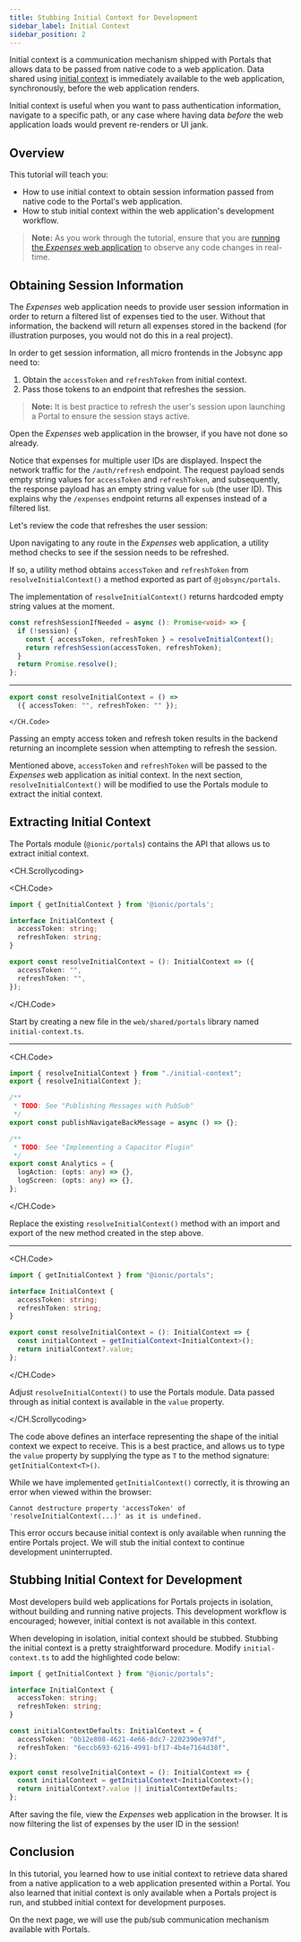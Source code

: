 ```yaml
---
title: Stubbing Initial Context for Development
sidebar_label: Initial Context
sidebar_position: 2
---
```


Initial context is a communication mechanism shipped with Portals that allows data to be passed from native code to a web application. Data shared using <a href="https://ionic.io/docs/portals/choosing-a-communication#initial-context" target="_blank">initial context</a> is immediately available to the web application, synchronously, before the web application renders. 

Initial context is useful when you want to pass authentication information, navigate to a specific path, or any case where having data _before_ the web application loads would prevent re-renders or UI jank.  

## Overview

This tutorial will teach you:

- How to use initial context to obtain session information passed from native code to the Portal's web application.
- How to stub initial context within the web application's development workflow. 

> **Note:** As you work through the tutorial, ensure that you are [running the _Expenses_ web application](./overview#running-the-expenses-web-application) to observe any code changes in real-time.

## Obtaining Session Information

The _Expenses_ web application needs to provide user session information in order to return a filtered list of expenses tied to the user. Without that information, the backend will return all expenses stored in the backend (for illustration purposes, you would not do this in a real project).

In order to get session information, all micro frontends in the Jobsync app need to:

1. Obtain the `accessToken` and `refreshToken` from initial context.
2. Pass those tokens to an endpoint that refreshes the session.

> **Note:** It is best practice to refresh the user's session upon launching a Portal to ensure the session stays active.

Open the _Expenses_ web application in the browser, if you have not done so already. 

Notice that expenses for multiple user IDs are displayed. Inspect the network traffic for the `/auth/refresh` endpoint. The request payload sends empty string values for `accessToken` and `refreshToken`, and subsequently, the response payload has an empty string value for `sub` (the user ID). This explains why the `/expenses` endpoint returns all expenses instead of a filtered list.

Let's review the code that refreshes the user session:

<div style={{ display: 'grid', gridTemplateColumns: '1fr 1fr', gap: '20px' }}>

  <div>

  Upon navigating to any route in the _Expenses_ web application, a utility method checks to see if the session needs to be refreshed.

  If so, a utility method obtains `accessToken` and `refreshToken` from `resolveInitialContext()` a method exported as part of `@jobsync/portals`.
  
  The implementation of `resolveInitialContext()` returns hardcoded empty string values at the moment. 

  </div>

  <div>
    <CH.Code>

```typescript web/apps/expenses/src/router.ts
const refreshSessionIfNeeded = async (): Promise<void> => {
  if (!session) {
    const { accessToken, refreshToken } = resolveInitialContext();
    return refreshSession(accessToken, refreshToken);
  }
  return Promise.resolve();
};
```
---
```typescript web/shared/portals/index.ts
export const resolveInitialContext = () => 
  ({ accessToken: "", refreshToken: "" });
```
    </CH.Code>

  </div>
</div>

Passing an empty access token and refresh token results in the backend returning an incomplete session when attempting to refresh the session.

Mentioned above, `accessToken` and `refreshToken` will be passed to the _Expenses_ web application as initial context. In the next section, `resolveInitialContext()` will be modified to use the Portals module to extract the initial context.

## Extracting Initial Context

The Portals module (`@ionic/portals`) contains the API that allows us to extract initial context.

<CH.Scrollycoding>

<CH.Code>

```typescript web/shared/portals/initial-context.ts
import { getInitialContext } from '@ionic/portals';

interface InitialContext {
  accessToken: string;
  refreshToken: string;
}

export const resolveInitialContext = (): InitialContext => ({
  accessToken: "",
  refreshToken: "",
});
```

</CH.Code>

Start by creating a new file in the `web/shared/portals` library named `initial-context.ts`. 


---

<CH.Code>

```typescript web/shared/portals/index.ts focus=1:2
import { resolveInitialContext } from "./initial-context";
export { resolveInitialContext };

/**
 * TODO: See "Publishing Messages with PubSub"
 */
export const publishNavigateBackMessage = async () => {};

/**
 * TODO: See "Implementing a Capacitor Plugin"
 */
export const Analytics = {
  logAction: (opts: any) => {},
  logScreen: (opts: any) => {},
};
```

</CH.Code>

Replace the existing `resolveInitialContext()` method with an import and export of the new method created in the step above.

---

<CH.Code>

```typescript shared/portals/initial-context.ts focus=8:11
import { getInitialContext } from "@ionic/portals";

interface InitialContext {
  accessToken: string;
  refreshToken: string;
}

export const resolveInitialContext = (): InitialContext => {
  const initialContext = getInitialContext<InitialContext>();
  return initialContext?.value;
};
```

</CH.Code>

Adjust `resolveInitialContext()` to use the Portals module. Data passed through as initial context is available in the `value` property.


</CH.Scrollycoding>


The code above defines an interface representing the shape of the initial context we expect to receive. This is a best practice, and allows us to type the `value` property by supplying the type as `T` to the method signature: `getInitialContext<T>()`.

While we have implemented `getInitialContext()` correctly, it is throwing an error when viewed within the browser:

```
Cannot destructure property 'accessToken' of 'resolveInitialContext(...)' as it is undefined.
```

This error occurs because initial context is only available when running the entire Portals project. We will stub the initial context to continue development uninterrupted. 

## Stubbing Initial Context for Development

Most developers build web applications for Portals projects in isolation, without building and running native projects. This development workflow is encouraged; however, initial context is not available in this context. 

When developing in isolation, initial context should be stubbed. Stubbing the initial context is a pretty straightforward procedure. Modify `initial-context.ts` to add the highlighted code below:

```typescript web/shared/portals/initial-context.ts focus=8:11,15[31:57]
import { getInitialContext } from "@ionic/portals";

interface InitialContext {
  accessToken: string;
  refreshToken: string;
}

const initialContextDefaults: InitialContext = {
  accessToken: "0b12e808-4621-4e66-8dc7-2202390e97df",
  refreshToken: "6eccb693-6216-4991-bf17-4b4e7164d38f",
};

export const resolveInitialContext = (): InitialContext => {
  const initialContext = getInitialContext<InitialContext>();
  return initialContext?.value || initialContextDefaults;
};

```

After saving the file, view the _Expenses_ web application in the browser. It is now filtering the list of expenses by the user ID in the session!

## Conclusion

In this tutorial, you learned how to use initial context to retrieve data shared from a native application to a web application presented within a Portal. You also learned that initial context is only available when a Portals project is run, and stubbed initial context for development purposes.

On the next page, we will use the pub/sub communication mechanism available with Portals. 